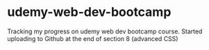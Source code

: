 # udemy-web-dev-bootcamp
 Tracking my progress on udemy web dev bootcamp course. Started uploading to Github at the end of section 8 (advanced CSS)
